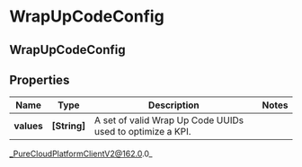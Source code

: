 # WrapUpCodeConfig

## WrapUpCodeConfig

## Properties

|Name | Type | Description | Notes|
|------------ | ------------- | ------------- | -------------|
| **values** | **[String]** | A set of valid Wrap Up Code UUIDs used to optimize a KPI. | |



_PureCloudPlatformClientV2@162.0.0_
